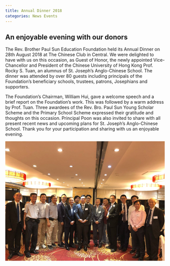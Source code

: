 ```yaml
---
title: Annual Dinner 2018
categories: News Events
---
```


## An enjoyable evening with our donors

The Rev. Brother Paul Sun Education Foundation held its Annual Dinner on 28th August 2018 at The Chinese Club in Central.  We were delighted to have with us on this occasion, as Guest of Honor, the newly appointed Vice-Chancellor and President of the Chinese University of Hong Kong Prof. Rocky S. Tuan, an alumnus of St. Joseph’s Anglo-Chinese School. The dinner was attended by over 80 guests including principals of the Foundation’s beneficiary schools, trustees, patrons, Josephians and supporters.

The Foundation’s Chairman, William Hui, gave a welcome speech and a brief report on the Foundation’s work. This was followed by a warm address by Prof. Tuan. Three awardees of the Rev. Bro. Paul Sun Young Scholar Scheme and the Primary School Scheme expressed their gratitude and thoughts on this occasion.  Principal Poon was also invited to share with all present recent news and upcoming plans for St. Joseph’s Anglo-Chinese School. Thank you for your participation and sharing with us an enjoyable evening.

![Annual Dinner 2018](/assets/images/annual-dinner-2018.png)
